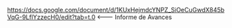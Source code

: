 https://docs.google.com/document/d/1KUxHejmdcYNPZ_SiOeCuGwdX845bVqG-9LflYzzecH0/edit?tab=t.0 <--- Informe de Avances

